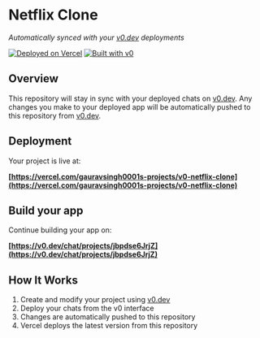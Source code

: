 # Netflix Clone

*Automatically synced with your [v0.dev](https://v0.dev) deployments*

[![Deployed on Vercel](https://img.shields.io/badge/Deployed%20on-Vercel-black?style=for-the-badge&logo=vercel)](https://vercel.com/gauravsingh0001s-projects/v0-netflix-clone)
[![Built with v0](https://img.shields.io/badge/Built%20with-v0.dev-black?style=for-the-badge)](https://v0.dev/chat/projects/jbpdse6JrjZ)

## Overview

This repository will stay in sync with your deployed chats on [v0.dev](https://v0.dev).
Any changes you make to your deployed app will be automatically pushed to this repository from [v0.dev](https://v0.dev).

## Deployment

Your project is live at:

**[https://vercel.com/gauravsingh0001s-projects/v0-netflix-clone](https://vercel.com/gauravsingh0001s-projects/v0-netflix-clone)**

## Build your app

Continue building your app on:

**[https://v0.dev/chat/projects/jbpdse6JrjZ](https://v0.dev/chat/projects/jbpdse6JrjZ)**

## How It Works

1. Create and modify your project using [v0.dev](https://v0.dev)
2. Deploy your chats from the v0 interface
3. Changes are automatically pushed to this repository
4. Vercel deploys the latest version from this repository